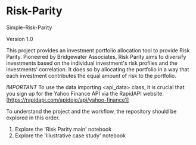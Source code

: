 # Risk-Parity
Simple-Risk-Parity

Version 1.0

This project provides an investment portfolio allocation tool to provide Risk Parity. 
Pioneered by Bridgewater Associates, Risk Parity aims to diversify investments based on the individual investment's risk profiles and the investments' correlation.
It does so by allocating the portfolio in a way that each investment contributes the equal amount of risk to the portfolio.

*IMPORTANT*
To use the data importing <api_data> class, it is crucial that you sign up for the Yahoo Finance API via the RapidAPI website.
[https://rapidapi.com/apidojo/api/yahoo-finance1]

To understand the project and the workflow, the repository should be explored in this order.
  1. Explore the 'Risk Parity main' notebook 
  2. Explore the 'Illustrative case study' notebook
